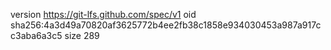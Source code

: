 version https://git-lfs.github.com/spec/v1
oid sha256:4a3d49a70820af3625772b4ee2fb38c1858e934030453a987a917cc3aba6a3c5
size 289
